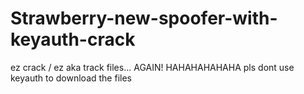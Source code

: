 # Strawberry-new-spoofer-with-keyauth-crack
ez crack / ez aka track files... AGAIN! HAHAHAHAHAHA pls dont use keyauth to download the files 
